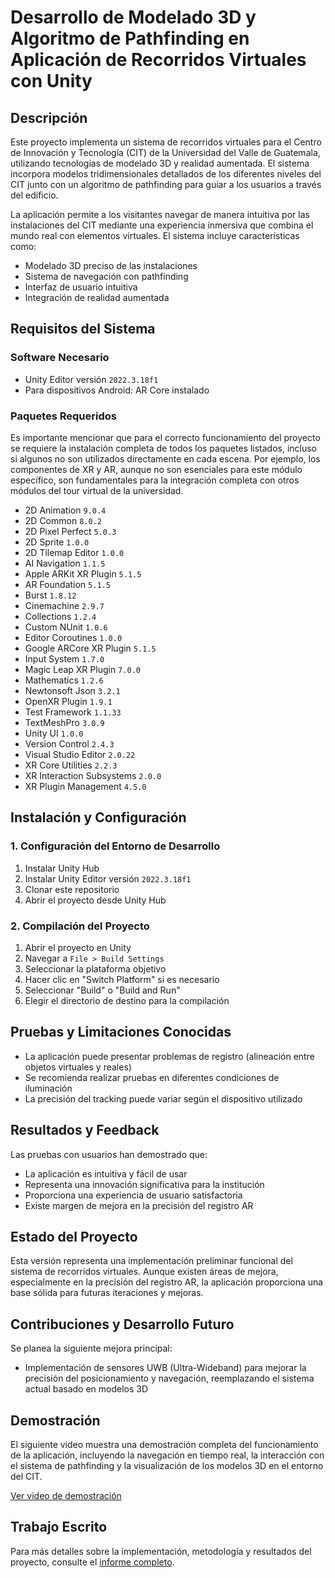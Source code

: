 # Desarrollo de Modelado 3D y Algoritmo de Pathfinding en Aplicación de Recorridos Virtuales con Unity

## Descripción
Este proyecto implementa un sistema de recorridos virtuales para el Centro de Innovación y Tecnología (CIT) de la Universidad del Valle de Guatemala, utilizando tecnologías de modelado 3D y realidad aumentada. El sistema incorpora modelos tridimensionales detallados de los diferentes niveles del CIT junto con un algoritmo de pathfinding para guiar a los usuarios a través del edificio.

La aplicación permite a los visitantes navegar de manera intuitiva por las instalaciones del CIT mediante una experiencia inmersiva que combina el mundo real con elementos virtuales. El sistema incluye características como:
- Modelado 3D preciso de las instalaciones
- Sistema de navegación con pathfinding
- Interfaz de usuario intuitiva
- Integración de realidad aumentada

## Requisitos del Sistema

### Software Necesario
- Unity Editor versión `2022.3.18f1`
- Para dispositivos Android: AR Core instalado

### Paquetes Requeridos

Es importante mencionar que para el correcto funcionamiento del proyecto se requiere la instalación completa de todos los paquetes listados, incluso si algunos no son utilizados directamente en cada escena. Por ejemplo, los componentes de XR y AR, aunque no son esenciales para este módulo específico, son fundamentales para la integración completa con otros módulos del tour virtual de la universidad.

- 2D Animation `9.0.4`
- 2D Common `8.0.2`
- 2D Pixel Perfect `5.0.3`
- 2D Sprite `1.0.0`
- 2D Tilemap Editor `1.0.0`
- AI Navigation `1.1.5`
- Apple ARKit XR Plugin `5.1.5`
- AR Foundation `5.1.5`
- Burst `1.8.12`
- Cinemachine `2.9.7`
- Collections `1.2.4`
- Custom NUnit `1.0.6`
- Editor Coroutines `1.0.0`
- Google ARCore XR Plugin `5.1.5`
- Input System `1.7.0`
- Magic Leap XR Plugin `7.0.0`
- Mathematics `1.2.6`
- Newtonsoft Json `3.2.1`
- OpenXR Plugin `1.9.1`
- Test Framework `1.1.33`
- TextMeshPro `3.0.9`
- Unity UI `1.0.0`
- Version Control `2.4.3`
- Visual Studio Editor `2.0.22`
- XR Core Utilities `2.2.3`
- XR Interaction Subsystems `2.0.0`
- XR Plugin Management `4.5.0`

## Instalación y Configuración

### 1. Configuración del Entorno de Desarrollo
1. Instalar Unity Hub
2. Instalar Unity Editor versión `2022.3.18f1`
3. Clonar este repositorio
4. Abrir el proyecto desde Unity Hub

### 2. Compilación del Proyecto
1. Abrir el proyecto en Unity
2. Navegar a `File > Build Settings`
3. Seleccionar la plataforma objetivo
4. Hacer clic en "Switch Platform" si es necesario
5. Seleccionar "Build" o "Build and Run"
6. Elegir el directorio de destino para la compilación

## Pruebas y Limitaciones Conocidas
- La aplicación puede presentar problemas de registro (alineación entre objetos virtuales y reales)
- Se recomienda realizar pruebas en diferentes condiciones de iluminación
- La precisión del tracking puede variar según el dispositivo utilizado

## Resultados y Feedback
Las pruebas con usuarios han demostrado que:
- La aplicación es intuitiva y fácil de usar
- Representa una innovación significativa para la institución
- Proporciona una experiencia de usuario satisfactoria
- Existe margen de mejora en la precisión del registro AR

## Estado del Proyecto
Esta versión representa una implementación preliminar funcional del sistema de recorridos virtuales. Aunque existen áreas de mejora, especialmente en la precisión del registro AR, la aplicación proporciona una base sólida para futuras iteraciones y mejoras.

## Contribuciones y Desarrollo Futuro
Se planea la siguiente mejora principal:
- Implementación de sensores UWB (Ultra-Wideband) para mejorar la precisión del posicionamiento y navegación, reemplazando el sistema actual basado en modelos 3D

## Demostración

El siguiente video muestra una demostración completa del funcionamiento de la aplicación, incluyendo la navegación en tiempo real, la interacción con el sistema de pathfinding y la visualización de los modelos 3D en el entorno del CIT.

[Ver video de demostración](demo/Demo.mp4)

## Trabajo Escrito

Para más detalles sobre la implementación, metodología y resultados del proyecto, consulte el [informe completo](docs/Informe.pdf).
